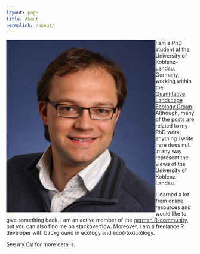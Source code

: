 ```yaml
---
layout: page
title: About
permalink: /about/
---
```


<div class="row">
  <div class="col-md-3">
    <div class="container">
      <div class='sidebar'>
	<img style="float: left" width="400" src="/images/me.jpg" style="padding:20px;">
	</div>
    </div>
  </div>
  <div class="col-md-9">
 <p>
I am a PhD student at the University of Koblenz-Landau, Germany, working within the <a href="https://www.uni-koblenz-landau.de/en/campus-landau/faculty7/environmental-sciences/landscape-ecology?set_language=en" target="_blank">Quantitative Landscape Ecology Group</a>. 
Although, many of the posts are related to my PhD work, anything I write here does not in any way represent the views of the University of Koblenz-Landau.
 </p>
  </div>
</div>

<p>
I learned a lot from online resources and  would like to give something back.  
I am an active member of the <a href="http://forum.r-statistik.de/index.php" target="_blank">german R-community</a>, but you can also find me on stackoverflow.
Moreover, I am a freelance R developer with background in ecology and eco(-toxico)logy.
</p>

See my [CV](/files/escv.pdf) for more details.

<!--
<div id="badges">
<a href="https://scholar.google.de/citations?user=QlQH1zEAAAAJ&hl=en" target="_blank">
<img height="49" src="http://scholar.google.de/intl/de/scholar/images/scholar_logo_lg_2011.gif" alt="google scholar">
</a>

<a href="https://www.researchgate.net/profile/Eduard_Szoecs/">
<img alt="" src="https://www.researchgate.net/images/public/profile_share_badge.png">
</a>

<a href="http://stackexchange.com/users/240905/edi">
<img src="http://stackexchange.com/users/flair/240905.png?theme=dark" width="208" height="58" alt="profile for EDi on Stack Exchange, a network of free, community-driven Q&amp;A sites" title="profile for EDi on Stack Exchange, a network of free, community-driven Q&amp;A sites">
</a>
</div>
-->